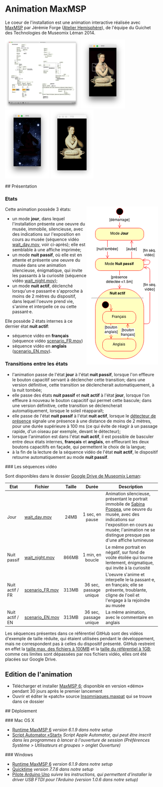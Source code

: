 # Animation MaxMSP

Le coeur de l'installation est une animation interactive réalisée avec [MaxMSP](https://cycling74.com/products/max/) par Jérémie Forge ([Atelier Hemisphère](http://www.hemisphere-project.com/)), de l'équipe du Guichet des Technologies de Museomix Léman 2014.

<img src="docs/patch-maxmsp-animation-mode-jour-fr.png" height="227" alt="Patch MaxMSP"> <img src="docs/sequence-video-mode-jour.png" height="227" alt="Mode jour"> <img src="docs/sequence-video-mode-nuit-passif.png" height="227" alt="Mode nuit passif"> <img src="docs/sequence-video-mode-nuit-actif.png" height="227" alt="Mode nuit actif">

## Présentation

### Etats

<img src="docs/animation-state-diagram.png" width="236" height="519" align="right">Cette animation possède 3 états:

* un mode **jour**, dans lequel l'installation présente une oeuvre du musée, immobile, silencieuse, avec des indications sur l'exposition en cours au musée (séquence vidéo [wait_day.mov](https://docs.google.com/file/d/0B6MJiDb9PY-7dF9BYVZyank3Sms/edit), voir ci-après); elle est semblable à une affiche imprimée;
* un mode **nuit passif**, où elle est en attente et présente une oeuvre du musée dans une animation silencieuse, énigmatique, qui invite les passants à la curiosité (séquence vidéo [wait_night.mov](https://docs.google.com/file/d/0B6MJiDb9PY-7WmdQRHFVMVdBVXc/edit));
* un mode **nuit actif**, déclenché lorsqu'un·e passant·e s'approche à moins de 2 mètres du dispositif, dans lequel l'oeuvre prend vie, s'anime et interpelle ce ou cette passant·e.

Elle possède 2 états internes à ce dernier état **nuit actif**:

* séquence vidéo en **français** (séquence vidéo [scenario_FR.mov](https://docs.google.com/file/d/0B6MJiDb9PY-7Z0lDWEJPc0hSZWs/edit))
* séquence vidéo en **anglais** ([scenario_EN.mov](https://docs.google.com/file/d/0B6MJiDb9PY-7TVhrOXd5UERKMXc/edit)).

### Transitions entre les états

* l'animation passe de l'état **jour** à l'état **nuit passif**, lorsque l'on effleure le bouton capacitif servant à déclencher cette transition; dans une version définitive, cette transition se déclencherait automatiquement, à la nuit tombée;
* elle passe des états **nuit passif** et **nuit actif** à l'état **jour**, lorsque l'on effleure à nouveau le bouton capacitif qui permet cette bascule; dans une version définitive, cette transition se déclencherait automatiquement, lorsque le soleil réapparaît;
* elle passe de l'état **nuit passif** à l'état **nuit actif**, lorsque le [détecteur de présence](../detecteur-presence) signale une présence à une distance de moins de 2 mètres, pour une durée supérieure à 100 ms (ce qui évite de réagir à un passage rapide, d'un oiseau par exemple, devant le détecteur);
* lorsque l'animation est dans l'état **nuit actif**, il est possible de basculer entre deux états internes, **français** et **anglais**, en effleurant les deux boutons capacitifs en façade, qui permettent le choix de la langue;
* à la fin de la lecture de la séquence vidéo de l'état **nuit actif**, le dispositif retourne automatiquement au mode **nuit passif**.

### Les séquences vidéo

Sont disponibles dans le dossier [Google Drive de Museomix Leman](https://drive.google.com/drive/#folders/0B3Q4jqRazJwDd2FEOXFWeWNHVGM/0B6MJiDb9PY-7Q19Ic3F2a3VLZms/0B6MJiDb9PY-7OVRnQWZlX2FnaDA):

|Etat|Fichier|Taille|Durée|Description|
|----|-------|:----:|:---:|-----------|
|Jour|[wait_day.mov](https://docs.google.com/file/d/0B6MJiDb9PY-7dF9BYVZyank3Sms/edit)|24MB|1 sec, en pause|Animation silencieuse, présentant le portrait immobile de [Sabina Poppea](http://fr.wikipedia.org/wiki/Poppée), une oeuvre du musée, avec des indications sur l'exposition en cours au musée; l'animation ne se distingue presque pas d'une affiche lumineuse|
|Nuit passif|[wait_night.mov](https://docs.google.com/file/d/0B6MJiDb9PY-7WmdQRHFVMVdBVXc/edit)|866MB|1 min, en boucle|Le même portrait en négatif, sur fond de voûte étoilée qui tourne lentement, énigmatique, qui invite à la curiosité|
|Nuit actif / FR|[scenario_FR.mov](https://docs.google.com/file/d/0B6MJiDb9PY-7Z0lDWEJPc0hSZWs/edit)|313MB|36 sec, passage unique|L'oeuvre s'anime et interpelle le·la passant·e, en français; elle se présente, troublante, cligne de l'oeil et l'engage à la rejoindre au musée|
|Nuit actif / EN|[scenario_EN.mov](https://docs.google.com/file/d/0B6MJiDb9PY-7TVhrOXd5UERKMXc/edit)|313MB|36 sec, passage unique|La même animation, avec le commentaire en anglais|

Les séquences présentes dans ce référentiel GitHub sont des vidéos d'exemple de taille réduite, qui étaient utilisées pendant le développement, mais ne correspondent pas à celles du dispositif présenté. GitHub restreint en effet la [taille max. des fichiers à 100MB](https://help.github.com/articles/what-is-my-disk-quota/) et la [taille du référentiel à 1GB](https://help.github.com/articles/what-is-my-disk-quota/); comme ces limites sont dépassées par nos fichiers vidéo, elles ont été placées sur Google Drive.

## Edition de l'animation

* Télécharger et installer [MaxMSP 6](https://cycling74.com/downloads/older/); disponible en version «démo» pendant 30 jours après le premier lancement
* Ouvrir et éditer le «patch» source [Insomniaques.maxpat](./Insomniaques.maxpat) qui se trouve dans ce dossier

## Déploiement

### Mac OS X

* [Runtime MaxMSP 6](https://cycling74.com/downloads/older/) _version 6.1.9 dans notre setup_
* [Script Automator «Start»](./start.app) _Script Apple Automator, qui peut être inscrit dans les programmes à lancer à l'ouverture de session (Préférences Système > Utilisateurs et groupes > onglet Ouverture)_

### Windows

* [Runtime MaxMSP 6](https://cycling74.com/downloads/older/) _version 6.1.9 dans notre setup_
* [Quicktime](http://support.apple.com/downloads/#quicktime) _version 7.7.6 dans notre setup_
* [Pilote Arduino Uno](http://arduino.cc/en/guide/windows) _suivre les instructions, qui permettent d'installer le driver USB FTDI pour l'Arduino (version 1.0.6 dans notre setup)_
